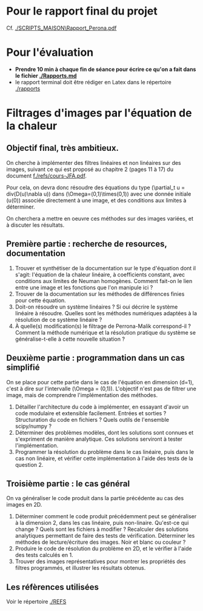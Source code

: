 # Pour le rapport final du projet
Cf. [./SCRIPTS_MAISON\Rapport_Perona.pdf](./SCRIPTS_MAISON\Rapport_Perona.pdf) 

# Pour l'évaluation

-   **Prendre 10 min à chaque fin de séance pour écrire ce qu'on a fait dans le
    fichier [./Rapports.md](./Rapports.md)**
-   le rapport terminal doit être rédiger en Latex dans le répertoire [./rapports](rapports)

# Filtrages d'images par l'équation de la chaleur

## Objectif final, très ambitieux.

On cherche à implémenter des filtres linéaires et non linéaires sur des images,
suivant ce qui est proposé au chapitre 2 (pages 11 à 17) du document
[f./refs/cours-JFA.pdf](refs/cours-JFA.pdf).

Pour cela, on devra donc résoudre des équations du type \(\partial_t u =
div(D(u)\nabla u)\) dans \(\Omega=(0,1)\times(0,1)\) avec une donnée initiale
\(u(0)\) associée directement à une image, et des conditions aux limites à
déterminer.

On cherchera a mettre en oeuvre ces méthodes sur des images variées, et à
discuter les résultats.

## Première partie : recherche de resources, documentation

1.  Trouver et synthétiser de la documentation sur le type d'équation dont il
    s'agit: l'équation de la chaleur linéaire, à coefficients constant, avec
    conditions aux limites de Neuman homogènes. Comment fait-on le lien entre une
    image et les fonctions que l'on manipule ici ?
2.  Trouver de la documentation sur les méthodes de différences finies pour cette
    équation.
3.  Doit-on résoudre un système linéaires ? Si oui décrire le système linéaire à
    résoudre. Quelles sont les méthodes numériques adaptées à la résolution de ce
    système linéaire ?
4.  À quelle(s) modification(s) le filtrage de Perrona-Malik correspond-il ?
    Comment la méthode numérique et la résolution pratique du système se
    généralise-t-elle à cette nouvelle situation ?

## Deuxième partie : programmation dans un cas simplifié

On se place pour cette partie dans le cas de l'équation en dimension \(d=1\),
c'est à dire sur l'intervalle \(\Omega = (0,1)\). L'objectif n'est pas de filtrer
une image, mais de comprendre l'implémentation des méthodes.

1.  Détailler l'architecture du code à implémenter, en essayant d'avoir un code
    modulaire et extensible facilement. Entrées et sorties ? Structuration du
    code en fichiers ? Quels outils de l'ensemble scipy/numpy ?
2.  Déterminer des problèmes modèles, dont les solutions sont connues et
    s'expriment de manière analytique. Ces solutions serviront à tester
    l'implémentation.
3.  Programmer la résolution du problème dans le cas linéaire, puis dans le cas
    non linéaire, et vérifier cette implémentation à l'aide des tests de la
    question 2.

## Troisième partie : le cas général

On va généraliser le code produit dans la partie précédente au cas des images en
2D.

1.  Déterminer comment le code produit précédemment peut se généraliser à la
    dimension 2, dans les cas linéaire, puis non-linaire. Qu'est-ce qui change ?
    Quels sont les fichiers à modifier ?  Recalculer des solutions analytiques
    permettant de faire des tests de vérification. Déterminer les méthodes de
    lecture/écriture des images. Noir et blanc ou couleur ?
2.  Produire le code de résolution du problème en 2D, et le vérifier à l'aide des
    tests calculés en 1.
3.  Trouver des images représentatives pour montrer les propriétés des filtres
    programmés, et illustrer les résultats obtenus.

## Les réfèrences utilisées

Voir le répertoire [./REFS](./REFS)
